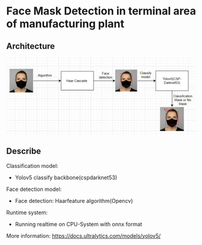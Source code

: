 # Face Mask Detection in terminal area of manufacturing plant
## Architecture
![FaceMaskDetection workflow](architecture.PNG)

## Describe
Classification model:
- Yolov5 classify backbone(cspdarknet53)

Face detection model:
- Face detection: Haarfeature algorithm(Opencv)

Runtime system:
- Running realtime on CPU-System with onnx format

More information:
https://docs.ultralytics.com/models/yolov5/
